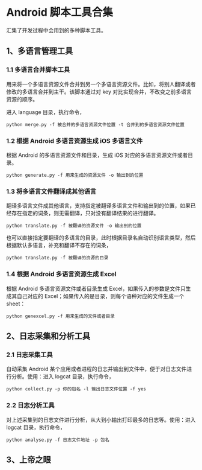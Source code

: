 # Android 脚本工具合集

汇集了开发过程中会用到的多种脚本工具。

## 1、多语言管理工具

### 1.1 多语言合并脚本工具

用来将一个多语言资源文件合并到另一个多语言资源文件。比如，将别人翻译或者修改的多语言合并到主干。该脚本通过对 key 对比实现合并，不改变之前多语言资源的顺序。

进入 language 目录，执行命令，

```
python merge.py -f 被合并的多语言资源文件位置 -t 合并到的多语言资源文件位置
```

### 1.2 根据 Android 多语言资源生成 iOS 多语言文件

根据 Android 的多语言资源文件和目录，生成 iOS 对应的多语言资源文件或者目录。

```
python generate.py -f 用来生成的资源文件 -o 输出到的位置
```

### 1.3 将多语言文件翻译成其他语言

翻译多语言文件成其他语言，支持指定被翻译多语言文件和输出到的位置，如果已经存在指定的词条，则无需翻译，只对没有翻译结果的进行翻译。

```
python translate.py -f 被翻译的资源文件 -o 输出到的位置
```

也可以直接指定要翻译的多语言的目录，此时根据目录名自动识别语言类型，然后根据默认多语言，补充和翻译不存在的词条，

```
python translate.py -f 被翻译的资源的目录
```

### 1.4 根据 Android 多语言资源生成 Excel

根据 Android 多语言资源文件或者目录生成 Excel，如果传入的参数是文件只生成其自己对应的 Excel；如果传入的是目录，则每个语种对应的文件生成一个 sheet：

```
python genexcel.py -f 用来生成的文件或者目录
```

## 2、日志采集和分析工具

### 2.1 日志采集工具

自动采集 Android 某个应用或者进程的日志并输出到文件中，便于对日志文件进行分析。使用：进入 logcat 目录，执行命令，

```
python collect.py -p 你的包名 -l 输出日志文件位置 -f yes
```

### 2.2 日志分析工具

对上述采集到的日志文件进行分析，从大到小输出打印最多的日志等。使用：进入 logcat 目录，执行命令，

```
python analyse.py -f 日志文件地址 -p 包名
```

## 3、上帝之眼


